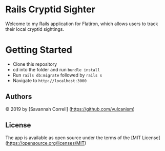 # Rails Cryptid Sighter

Welcome to my Rails application for Flatiron, which allows users to track their local cryptid sightings.

# Getting Started

- Clone this repository
- cd into the folder and run `bundle install`
- Run `rails db:migrate` followed by `rails s`
- Navigate to `http://localhost:3000`

## Authors

© 2019 by [Savannah Correll] (https://github.com/vulcanism)

## License
The app is available as open source under the terms of the [MIT License] (https://opensource.org/licenses/MIT)
